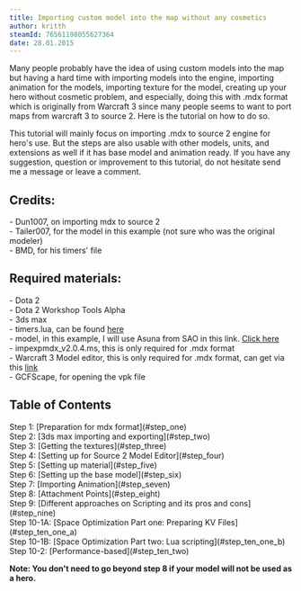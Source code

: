 ```yaml
---
title: Importing custom model into the map without any cosmetics
author: kritth
steamId: 76561198055627364
date: 28.01.2015
---
```


<p>Many people probably have the idea of using custom models into the map but having a hard time with importing models into the engine, importing animation for the models, importing texture for the model, creating up your hero without cosmetic problem, and especially, doing this with .mdx format which is originally from Warcraft 3 since many people seems to want to port maps from warcraft 3 to source 2. Here is the tutorial on how to do so.</p>
<p>This tutorial will mainly focus on importing .mdx to source 2 engine for hero's use. But the steps are also usable with other models, units, and extensions as well if it has base model and animation ready. If you have any suggestion, question or improvement to this tutorial, do not hesitate send me a message or leave a comment.</p>
<h2>Credits:</h2>
<p>- Dun1007, on importing mdx to source 2<br />
- Tailer007, for the model in this example (not sure who was the original modeler)<br />
- BMD, for his timers' file</p>

<h2>Required materials:</h2>
<p>- Dota 2<br />
- Dota 2 Workshop Tools Alpha<br />
- 3ds max<br />
- timers.lua, can be found <a href="https://github.com/bmddota/barebones/blob/source2/game/dota_addons/barebones/scripts/vscripts/timers.lua">here</a><br />
- model, in this example, I will use Asuna from SAO in this link. <a href = "http://api.viglink.com/api/click?format=go&jsonp=vglnk_14224047875778&drKey=1082&libId=fca55403-b124-4a6f-b0f3-ffaf43c9ed30&loc=http%3A%2F%2Fchaosrealm.info%2Ftopic%2F10759280%2F5%2F&v=1&out=http%3A%2F%2Fz5.ifrm.com%2F30005%2F144%2F0%2Fp1230621%2FAsunaV1.rar&ref=http%3A%2F%2Fchaosrealm.info%2Ftopic%2F10759280%2F4%2F&title=Tailer%27s%20Tailored%20Models&txt=%3Cimg%20src%3D%22http%3A%2F%2Fz5.ifrm.com%2F30005%2F144%2F0%2Fp1232295%2Fdl_but.png%22%20alt%3D%22Attachments%3A%22%3E%20AsunaV1.rar%20(146.95%20KB)">Click here</a><br />
- impexpmdx_v2.0.4.ms, this is only required for .mdx format<br />
- Warcraft 3 Model editor, this is only required for .mdx format, can get via this <a href = "http://www.hiveworkshop.com/forums/tools-560/war3-model-editor-62876/">link</a><br />
- GCFScape, for opening the vpk file</p>

<h2>Table of Contents</h2>
Step 1: [Preparation for mdx format](#step_one)<br />
Step 2: [3ds max importing and exporting](#step_two)<br />
Step 3: [Getting the textures](#step_three)<br />
Step 4: [Setting up for Source 2 Model Editor](#step_four)<br />
Step 5: [Setting up material](#step_five)<br />
Step 6: [Setting up the base model](#step_six)<br />
Step 7: [Importing Animation](#step_seven)<br />
Step 8: [Attachment Points](#step_eight)<br />
Step 9: [Different approaches on Scripting and its pros and cons](#step_nine)<br />
Step 10-1A: [Space Optimization Part one: Preparing KV Files](#step_ten_one_a)<br />
Step 10-1B: [Space Optimization Part two: Lua scripting](#step_ten_one_b)<br />
Step 10-2: [Performance-based](#step_ten_two)<br />

<p><b>Note: You don't need to go beyond step 8 if your model will not be used as a hero.</b></p>
